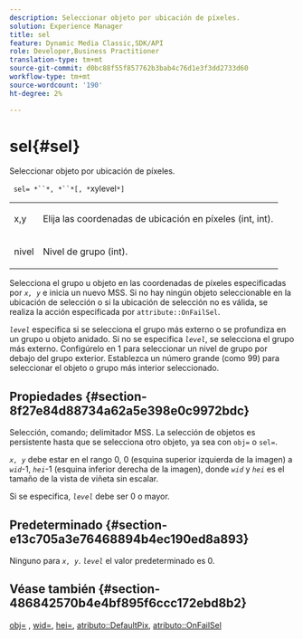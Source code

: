 ```yaml
---
description: Seleccionar objeto por ubicación de píxeles.
solution: Experience Manager
title: sel
feature: Dynamic Media Classic,SDK/API
role: Developer,Business Practitioner
translation-type: tm+mt
source-git-commit: d0bc88f55f857762b3bab4c76d1e3f3dd2733d60
workflow-type: tm+mt
source-wordcount: '190'
ht-degree: 2%

---
```



# sel{#sel}

Seleccionar objeto por ubicación de píxeles.

` sel= *``*, *``*[, *`xylevel`*]`

<table id="simpletable_247FF35D791C43D3AB433B8CF49F8C91"> 
 <tr class="strow"> 
  <td class="stentry"> <p> <span class="varname"> x,y  </span> </p> </td> 
  <td class="stentry"> <p>Elija las coordenadas de ubicación en píxeles (int, int). </p> </td> 
 </tr> 
 <tr class="strow"> 
  <td class="stentry"> <p> <span class="varname"> nivel </span> </p> </td> 
  <td class="stentry"> <p>Nivel de grupo (int). </p> </td> 
 </tr> 
</table>

Selecciona el grupo u objeto en las coordenadas de píxeles especificadas por *`x, y`* e inicia un nuevo MSS. Si no hay ningún objeto seleccionable en la ubicación de selección o si la ubicación de selección no es válida, se realiza la acción especificada por `attribute::OnFailSel`.

*`level`* especifica si se selecciona el grupo más externo o se profundiza en un grupo u objeto anidado. Si no se especifica *`level`*, se selecciona el grupo más externo. Configúrelo en 1 para seleccionar un nivel de grupo por debajo del grupo exterior. Establezca un número grande (como 99) para seleccionar el objeto o grupo más interior seleccionado.

## Propiedades {#section-8f27e84d88734a62a5e398e0c9972bdc}

Selección, comando; delimitador MSS. La selección de objetos es persistente hasta que se selecciona otro objeto, ya sea con `obj=` o `sel=`.

*`x, y`* debe estar en el rango 0, 0 (esquina superior izquierda de la imagen) a  *`wid`*-1,  *`hei`*-1 (esquina inferior derecha de la imagen), donde  *`wid`* y  *`hei`* es el tamaño de la vista de viñeta sin escalar.

Si se especifica, *`level`* debe ser 0 o mayor.

## Predeterminado {#section-e13c705a3e76468894b4ec190ed8a893}

Ninguno para *`x, y`*. *`level`* el valor predeterminado es 0.

## Véase también {#section-486842570b4e4bf895f6ccc172ebd8b2}

[obj=](../../../../../ir-api/http-protocol/image-rendering-api-ref/c-ir-http-protocol-ref/c-ir-http-protocol-command-reference/r-ir-obj.md#reference-31e7dac7931b4e0eb3c7589f120a1e6a) ,  [wid=](../../../../../ir-api/http-protocol/image-rendering-api-ref/c-ir-http-protocol-ref/c-ir-http-protocol-command-reference/r-ir-wid.md#reference-b7e691b0624941168c94b2749ae233ec),  [hei=](../../../../../ir-api/http-protocol/image-rendering-api-ref/c-ir-http-protocol-ref/c-ir-http-protocol-command-reference/r-ir-hei.md#reference-1c08f60365a94417a39867c09cac5478),  [atributo::DefaultPix](../../../../../ir-api/material-cat/image-rendering-api-ref/c-ir-material-catalog/c-ir-attributes-reference/r-ir-defaultpix.md#reference-102c98f9b5d24d2aaaeb756653fb0e6f),  [atributo::OnFailSel](../../../../../ir-api/material-cat/image-rendering-api-ref/c-ir-material-catalog/c-ir-attributes-reference/r-ir-onfailsel.md#reference-f95e4a4a3c02412b87a2b0acca8a5513)
